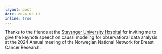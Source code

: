 ```yaml
---
layout: post
date: 2024-03-19
inline: true
---
```


Thanks to the friends at the [Stavanger University Hospital](https://www.helse-stavanger.no/en) for inviting me to give the keynote speech on causal modeling for observational data analysis at the 2024 Annual meeting of the Norwegian National Network for Breast Cancer Research.
